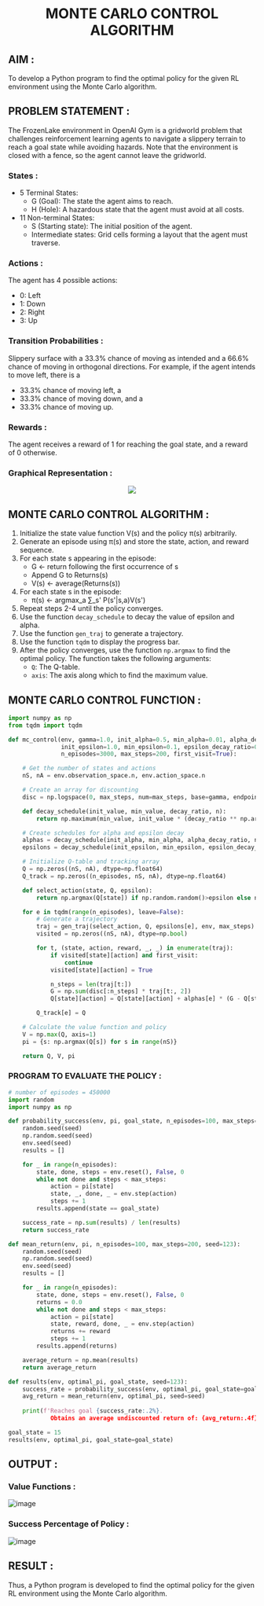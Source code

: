 # <p align="center">MONTE CARLO CONTROL ALGORITHM</p>

## AIM :
To develop a Python program to find the optimal policy for the given RL environment using the Monte Carlo algorithm.

## PROBLEM STATEMENT :
The FrozenLake environment in OpenAI Gym is a gridworld problem that challenges reinforcement learning agents to navigate a slippery terrain to reach a goal state while avoiding hazards. Note that the environment is closed with a fence, so the agent cannot leave the gridworld.

### States :
* 5 Terminal States:
   * G (Goal): The state the agent aims to reach.
   * H (Hole): A hazardous state that the agent must avoid at all costs.
* 11 Non-terminal States:
   * S (Starting state): The initial position of the agent.
   * Intermediate states: Grid cells forming a layout that the agent must traverse.

### Actions :
The agent has 4 possible actions:
* 0: Left
* 1: Down
* 2: Right
* 3: Up

### Transition Probabilities :
Slippery surface with a 33.3% chance of moving as intended and a 66.6% chance of moving in orthogonal directions. For example, if the agent intends to move left, there is a 
* 33.3% chance of moving left, a
* 33.3% chance of moving down, and a 
* 33.3% chance of moving up.

### Rewards :
The agent receives a reward of 1 for reaching the goal state, and a reward of 0 otherwise.

### Graphical Representation :
<p align='center'>
<image src="https://github.com/ShafeeqAhamedS/monte-carlo-control/assets/93427237/7be7c0fe-f7f7-4b38-809c-405c7b463985">
</p>

## MONTE CARLO CONTROL ALGORITHM :
1. Initialize the state value function V(s) and the policy π(s) arbitrarily.
2. Generate an episode using π(s) and store the state, action, and reward sequence.
3. For each state s appearing in the episode:
    * G ← return following the first occurrence of s
    * Append G to Returns(s)
    * V(s) ← average(Returns(s))
4. For each state s in the episode:
    * π(s) ← argmax_a ∑_s' P(s'|s,a)V(s')
5. Repeat steps 2-4 until the policy converges.
6. Use the function `decay_schedule` to decay the value of epsilon and alpha.
7. Use the function `gen_traj` to generate a trajectory.
8. Use the function `tqdm` to display the progress bar.
9. After the policy converges, use the function `np.argmax` to find the optimal policy. The function takes the following arguments:
    * `Q`: The Q-table.
    * `axis`: The axis along which to find the maximum value.


## MONTE CARLO CONTROL FUNCTION :
```python
import numpy as np
from tqdm import tqdm

def mc_control(env, gamma=1.0, init_alpha=0.5, min_alpha=0.01, alpha_decay_ratio=0.5,
               init_epsilon=1.0, min_epsilon=0.1, epsilon_decay_ratio=0.9,
               n_episodes=3000, max_steps=200, first_visit=True):

    # Get the number of states and actions
    nS, nA = env.observation_space.n, env.action_space.n

    # Create an array for discounting
    disc = np.logspace(0, max_steps, num=max_steps, base=gamma, endpoint=False)

    def decay_schedule(init_value, min_value, decay_ratio, n):
        return np.maximum(min_value, init_value * (decay_ratio ** np.arange(n))

    # Create schedules for alpha and epsilon decay
    alphas = decay_schedule(init_alpha, min_alpha, alpha_decay_ratio, n_episodes)
    epsilons = decay_schedule(init_epsilon, min_epsilon, epsilon_decay_ratio, n_episodes)

    # Initialize Q-table and tracking array
    Q = np.zeros((nS, nA), dtype=np.float64)
    Q_track = np.zeros((n_episodes, nS, nA), dtype=np.float64)

    def select_action(state, Q, epsilon):
        return np.argmax(Q[state]) if np.random.random()>epsilon else np.random.randint(nA)

    for e in tqdm(range(n_episodes), leave=False):
        # Generate a trajectory
        traj = gen_traj(select_action, Q, epsilons[e], env, max_steps)
        visited = np.zeros((nS, nA), dtype=np.bool)

        for t, (state, action, reward, _, _) in enumerate(traj):
            if visited[state][action] and first_visit:
                continue
            visited[state][action] = True

            n_steps = len(traj[t:])
            G = np.sum(disc[:n_steps] * traj[t:, 2])
            Q[state][action] = Q[state][action] + alphas[e] * (G - Q[state][action])

        Q_track[e] = Q

    # Calculate the value function and policy
    V = np.max(Q, axis=1)
    pi = {s: np.argmax(Q[s]) for s in range(nS)}

    return Q, V, pi
```

### PROGRAM TO EVALUATE THE POLICY :
```python
# number of episodes = 450000
import random
import numpy as np

def probability_success(env, pi, goal_state, n_episodes=100, max_steps=200, seed=123):
    random.seed(seed)
    np.random.seed(seed)
    env.seed(seed)
    results = []

    for _ in range(n_episodes):
        state, done, steps = env.reset(), False, 0
        while not done and steps < max_steps:
            action = pi[state]
            state, _, done, _ = env.step(action)
            steps += 1
        results.append(state == goal_state)

    success_rate = np.sum(results) / len(results)
    return success_rate

def mean_return(env, pi, n_episodes=100, max_steps=200, seed=123):
    random.seed(seed)
    np.random.seed(seed)
    env.seed(seed)
    results = []

    for _ in range(n_episodes):
        state, done, steps = env.reset(), False, 0
        returns = 0.0
        while not done and steps < max_steps:
            action = pi[state]
            state, reward, done, _ = env.step(action)
            returns += reward
            steps += 1
        results.append(returns)

    average_return = np.mean(results)
    return average_return

def results(env, optimal_pi, goal_state, seed=123):
    success_rate = probability_success(env, optimal_pi, goal_state=goal_state, seed=seed)
    avg_return = mean_return(env, optimal_pi, seed=seed)
    
    print(f'Reaches goal {success_rate:.2%}. 
  			Obtains an average undiscounted return of: {avg_return:.4f}.')

goal_state = 15
results(env, optimal_pi, goal_state=goal_state) 

```
## OUTPUT :
### Value Functions :
![image](https://github.com/Jovita08/monte-carlo-control/assets/94174503/78ba9006-0aec-40d3-a713-b1f2eb4e4637)
### Success Percentage of Policy :
![image](https://github.com/Jovita08/monte-carlo-control/assets/94174503/ff1840ea-1795-4c1b-a2bc-23343d7547e5)
## RESULT :
Thus, a Python program is developed to find the optimal policy for the given RL environment using the Monte Carlo algorithm.

